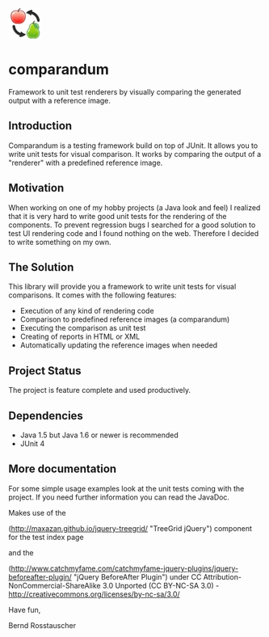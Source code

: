 ![Project Logo](https://github.com/SwissAS/comparandum/blob/master/misc/logo.png "Logo")
# comparandum
Framework to unit test renderers by visually comparing the generated output with a reference image.

## Introduction
Comparandum is a testing framework build on top of JUnit. It allows you to write unit tests for visual comparison. 
It works by comparing the output of a "renderer" with a predefined reference image.

## Motivation
When working on one of my hobby projects (a Java look and feel) I realized that it is very hard to write good unit tests 
for the rendering of the components. To prevent regression bugs I searched for a good solution to test UI rendering code 
and I found nothing on the web. Therefore I decided to write something on my own.

## The Solution
This library will provide you a framework to write unit tests for visual comparisons. It comes with the following features:

+ Execution of any kind of rendering code
+ Comparison to predefined reference images (a comparandum)
+ Executing the comparison as unit test
+ Creating of reports in HTML or XML
+ Automatically updating the reference images when needed 

## Project Status
The project is feature complete and used productively. 


## Dependencies

+ Java 1.5 but Java 1.6 or newer is recommended
+ JUnit 4 

## More documentation
For some simple usage examples look at the unit tests coming with the project. 
If you need further information you can read the JavaDoc.

Makes use of the 

(http://maxazan.github.io/jquery-treegrid/ "TreeGrid jQuery") component for the test index page


and the 

(http://www.catchmyfame.com/catchmyfame-jquery-plugins/jquery-beforeafter-plugin/ "jQuery BeforeAfter Plugin") under
CC Attribution-NonCommercial-ShareAlike 3.0 Unported (CC BY-NC-SA 3.0) - http://creativecommons.org/licenses/by-nc-sa/3.0/


Have fun,

Bernd Rosstauscher 